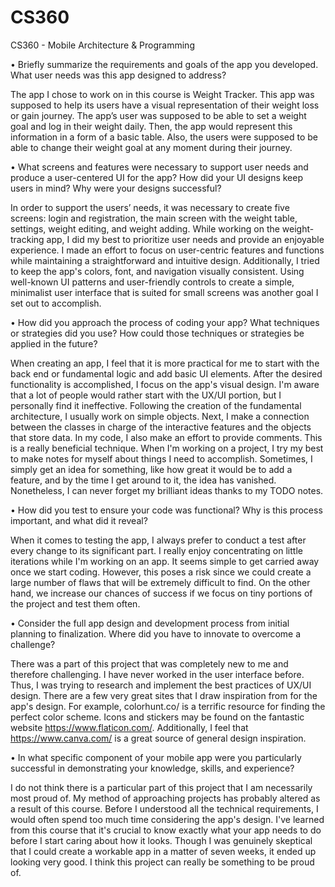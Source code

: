 # CS360
CS360 - Mobile Architecture &amp; Programming

•	Briefly summarize the requirements and goals of the app you developed. What user needs was this app designed to address?

The app I chose to work on in this course is Weight Tracker. This app was supposed to help its users have a visual representation of their weight loss or gain journey. The app’s user was supposed to be able to set a weight goal and log in their weight daily. Then, the app would represent this information in a form of a basic table. Also, the users were supposed to be able to change their weight goal at any moment during their journey. 

•	What screens and features were necessary to support user needs and produce a user-centered UI for the app? How did your UI designs keep users in mind? Why were your designs successful?

In order to support the users’ needs, it was necessary to create five screens: login and registration, the main screen with the weight table, settings, weight editing, and weight adding. While working on the weight-tracking app, I did my best to prioritize user needs and provide an enjoyable experience. I made an effort to focus on user-centric features and functions while maintaining a straightforward and intuitive design. Additionally, I tried to keep the app's colors, font, and navigation visually consistent. Using well-known UI patterns and user-friendly controls to create a simple, minimalist user interface that is suited for small screens was another goal I set out to accomplish.

•	How did you approach the process of coding your app? What techniques or strategies did you use? How could those techniques or strategies be applied in the future?

When creating an app, I feel that it is more practical for me to start with the back end or fundamental logic and add basic UI elements. After the desired functionality is accomplished, I focus on the app's visual design. I'm aware that a lot of people would rather start with the UX/UI portion, but I personally find it ineffective. Following the creation of the fundamental architecture, I usually work on simple objects. Next, I make a connection between the classes in charge of the interactive features and the objects that store data. In my code, I also make an effort to provide comments. This is a really beneficial technique. When I'm working on a project, I try my best to make notes for myself about things I need to accomplish. Sometimes, I simply get an idea for something, like how great it would be to add a feature, and by the time I get around to it, the idea has vanished. Nonetheless, I can never forget my brilliant ideas thanks to my TODO notes.

•	How did you test to ensure your code was functional? Why is this process important, and what did it reveal?

When it comes to testing the app, I always prefer to conduct a test after every change to its significant part. I really enjoy concentrating on little iterations while I'm working on an app. It seems simple to get carried away once we start coding. However, this poses a risk since we could create a large number of flaws that will be extremely difficult to find. On the other hand, we increase our chances of success if we focus on tiny portions of the project and test them often.

•	Consider the full app design and development process from initial planning to finalization. Where did you have to innovate to overcome a challenge?

There was a part of this project that was completely new to me and therefore challenging. I have never worked in the user interface before. Thus, I was trying to research and implement the best practices of UX/UI design. There are a few very great sites that I draw inspiration from for the app's design. For example, colorhunt.co/ is a terrific resource for finding the perfect color scheme. Icons and stickers may be found on the fantastic website https://www.flaticon.com/. Additionally, I feel that https://www.canva.com/ is a great source of general design inspiration.

•	In what specific component of your mobile app were you particularly successful in demonstrating your knowledge, skills, and experience?

I do not think there is a particular part of this project that I am necessarily most proud of. My method of approaching projects has probably altered as a result of this course. Before I understood all the technical requirements, I would often spend too much time considering the app's design. I've learned from this course that it's crucial to know exactly what your app needs to do before I start caring about how it looks. Though I was genuinely skeptical that I could create a workable app in a matter of seven weeks, it ended up looking very good. I think this project can really be something to be proud of. 
